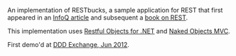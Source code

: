 An implementation of RESTbucks, a sample application for REST that first appeared in an [InfoQ article](http://www.infoq.com/articles/webber-rest-workflow) and subsequent a [book on REST](http://restinpractice.com/book/).

This implementation uses [Restful Objects for .NET](http://restfulobjects.codeplex.com) and [Naked Objects MVC](http://nakedobjects.codeplex.com).

First demo'd at [DDD Exchange, Jun 2012](http://skillsmatter.com/event/design-architecture/ddd-exchange-2012).

